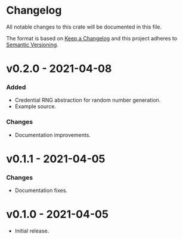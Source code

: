 # Changelog

All notable changes to this crate will be documented in this file.

The format is based on [Keep a Changelog](http://keepachangelog.com/en/1.0.0/)
and this project adheres to [Semantic Versioning](https://semver.org/spec/v2.0.0.html).

# v0.2.0 - 2021-04-08
### Added
- Credential RNG abstraction for random number generation.
- Example source.

### Changes
- Documentation improvements.

# v0.1.1 - 2021-04-05
### Changes
- Documentation fixes.

# v0.1.0 - 2021-04-05

- Initial release.
